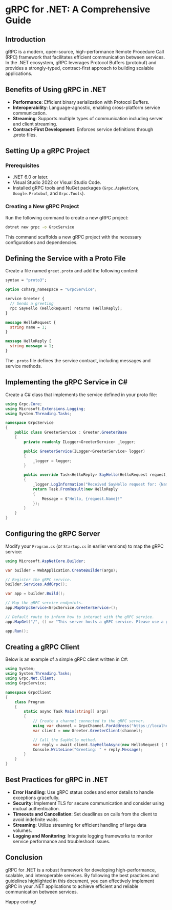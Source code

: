 <!-- nao7sep | o3-mini-high | 2025-04-01T01:31:00Z -->

# gRPC for .NET: A Comprehensive Guide

## Introduction

gRPC is a modern, open-source, high-performance Remote Procedure Call (RPC) framework that facilitates efficient communication between services. In the .NET ecosystem, gRPC leverages Protocol Buffers (protobuf) and provides a strongly-typed, contract-first approach to building scalable applications.

## Benefits of Using gRPC in .NET

- **Performance**: Efficient binary serialization with Protocol Buffers.
- **Interoperability**: Language-agnostic, enabling cross-platform service communication.
- **Streaming**: Supports multiple types of communication including server and client streaming.
- **Contract-First Development**: Enforces service definitions through .proto files.

## Setting Up a gRPC Project

### Prerequisites
- .NET 6.0 or later.
- Visual Studio 2022 or Visual Studio Code.
- Installed gRPC tools and NuGet packages (`Grpc.AspNetCore`, `Google.Protobuf`, and `Grpc.Tools`).

### Creating a New gRPC Project

Run the following command to create a new gRPC project:

```bash
dotnet new grpc -o GrpcService
```

This command scaffolds a new gRPC project with the necessary configurations and dependencies.

## Defining the Service with a Proto File

Create a file named `greet.proto` and add the following content:

```protobuf
syntax = "proto3";

option csharp_namespace = "GrpcService";

service Greeter {
  // Sends a greeting
  rpc SayHello (HelloRequest) returns (HelloReply);
}

message HelloRequest {
  string name = 1;
}

message HelloReply {
  string message = 1;
}
```

The `.proto` file defines the service contract, including messages and service methods.

## Implementing the gRPC Service in C#

Create a C# class that implements the service defined in your proto file:

```csharp
using Grpc.Core;
using Microsoft.Extensions.Logging;
using System.Threading.Tasks;

namespace GrpcService
{
    public class GreeterService : Greeter.GreeterBase
    {
        private readonly ILogger<GreeterService> _logger;

        public GreeterService(ILogger<GreeterService> logger)
        {
            _logger = logger;
        }

        public override Task<HelloReply> SayHello(HelloRequest request, ServerCallContext context)
        {
            _logger.LogInformation("Received SayHello request for: {Name}", request.Name);
            return Task.FromResult(new HelloReply
            {
                Message = $"Hello, {request.Name}!"
            });
        }
    }
}
```

## Configuring the gRPC Server

Modify your `Program.cs` (or `Startup.cs` in earlier versions) to map the gRPC service:

```csharp
using Microsoft.AspNetCore.Builder;

var builder = WebApplication.CreateBuilder(args);

// Register the gRPC service.
builder.Services.AddGrpc();

var app = builder.Build();

// Map the gRPC service endpoints.
app.MapGrpcService<GrpcService.GreeterService>();

// Default route to inform how to interact with the gRPC service.
app.MapGet("/", () => "This server hosts a gRPC service. Please use a gRPC client to communicate.");

app.Run();
```

## Creating a gRPC Client

Below is an example of a simple gRPC client written in C#:

```csharp
using System;
using System.Threading.Tasks;
using Grpc.Net.Client;
using GrpcService;

namespace GrpcClient
{
    class Program
    {
        static async Task Main(string[] args)
        {
            // Create a channel connected to the gRPC server.
            using var channel = GrpcChannel.ForAddress("https://localhost:5001");
            var client = new Greeter.GreeterClient(channel);

            // Call the SayHello method.
            var reply = await client.SayHelloAsync(new HelloRequest { Name = "World" });
            Console.WriteLine("Greeting: " + reply.Message);
        }
    }
}
```

## Best Practices for gRPC in .NET

- **Error Handling**: Use gRPC status codes and error details to handle exceptions gracefully.
- **Security**: Implement TLS for secure communication and consider using mutual authentication.
- **Timeouts and Cancellation**: Set deadlines on calls from the client to avoid indefinite waits.
- **Streaming**: Utilize streaming for efficient handling of large data volumes.
- **Logging and Monitoring**: Integrate logging frameworks to monitor service performance and troubleshoot issues.

## Conclusion

gRPC for .NET is a robust framework for developing high-performance, scalable, and interoperable services. By following the best practices and guidelines highlighted in this document, you can effectively implement gRPC in your .NET applications to achieve efficient and reliable communication between services.

Happy coding!
